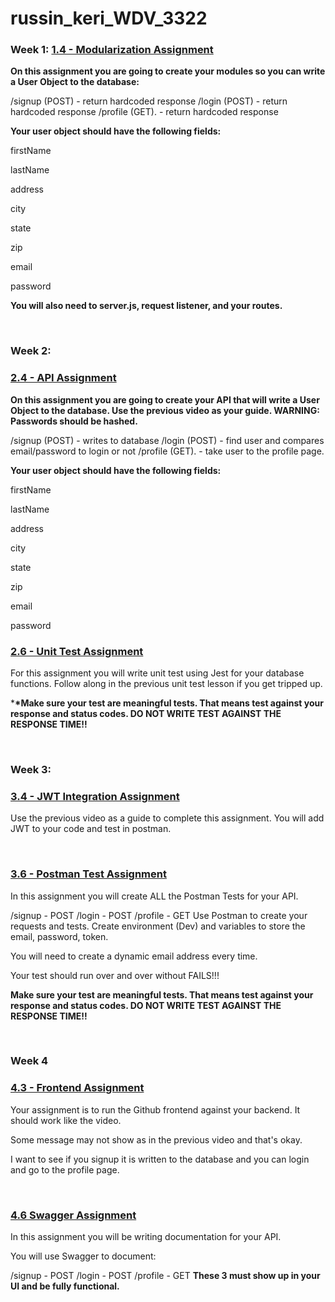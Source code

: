 # russin_keri_WDV_3322

### Week 1: **<u>1.4 - Modularization Assignment</u>**

**On this assignment you are going to create your modules so you can write a User Object to the database:**

/signup (POST) - return hardcoded response
/login (POST) - return hardcoded response
/profile (GET). - return hardcoded response

**Your user object should have the following fields:**

firstName

lastName

address

city

state

zip

email

password

**You will also need to server.js, request listener, and your routes.**

<br>

### Week 2:

### **<u>2.4 - API Assignment</u>**

**On this assignment you are going to create your API that will write a User Object to the database. Use the previous video as your guide. WARNING: Passwords should be hashed.**

/signup (POST) - writes to database
/login (POST) - find user and compares email/password to login or not
/profile (GET). - take user to the profile page.

**Your user object should have the following fields:**

firstName

lastName

address

city

state

zip

email

password

### **<u>2.6 - Unit Test Assignment</u>**

For this assignment you will write unit test using Jest for your database functions. Follow along in the previous unit test lesson if you get tripped up.

\***\*Make sure your test are meaningful tests. That means test against your response and status codes. DO NOT WRITE TEST AGAINST THE RESPONSE TIME!!**

<br>

### Week 3:

### **<u>3.4 - JWT Integration Assignment</u>**
Use the previous video as a guide to complete this assignment.
You will add JWT to your code and test in postman.

<br>

### **<u>3.6 - Postman Test Assignment</u>**
In this assignment you will create ALL the Postman Tests for your API.

/signup - POST
/login - POST
/profile - GET
Use Postman to create your requests and tests. Create environment (Dev) and variables to store the email, password, token.

You will need to create a dynamic email address every time.

Your test should run over and over without FAILS!!!

**Make sure your test are meaningful tests. That means test against your response and status codes. DO NOT WRITE TEST AGAINST THE RESPONSE TIME!!**

<br>

### Week 4

### **<u>4.3 - Frontend Assignment</u>**
Your assignment is to run the Github frontend against your backend. It should work like the video.

Some message may not show as in the previous video and that's okay.

I want to see if you signup it is written to the database and you can login and go to the profile page.

<br>

### **<u>4.6 Swagger Assignment</u>**
In this assignment you will be writing documentation for your API.

You will use Swagger to document:

/signup - POST
/login - POST
/profile - GET
**These 3 must show up in your UI and be fully functional.**